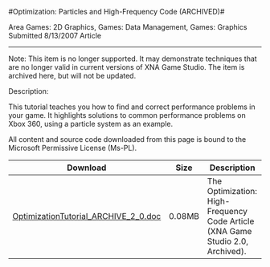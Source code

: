 #Optimization: Particles and High-Frequency Code (ARCHIVED)#

Area
Games: 2D Graphics, Games: Data Management, Games: Graphics
Submitted
8/13/2007
Article

---

Note: This item is no longer supported. It may demonstrate techniques that are no longer valid in current versions of XNA Game Studio. The item is archived here, but will not be updated.

Description:

This tutorial teaches you how to find and correct performance problems in your game. It highlights solutions to common performance problems on Xbox 360, using a particle system as an example.


All content and source code downloaded from this page is bound to the Microsoft Permissive License (Ms-PL).

Download | Size | Description
---|---|---|
[OptimizationTutorial_ARCHIVE_2_0.doc](https://github.com/kniEngine/XNAGameStudio/blob/master/Documents/OptimizationTutorial_ARCHIVE_2_0.doc?raw=true) | 0.08MB | The Optimization: High-Frequency Code Article (XNA Game Studio 2.0, Archived). 